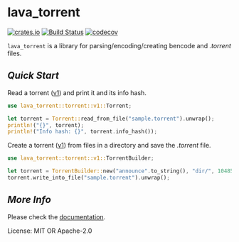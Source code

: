 # lava_torrent

[![crates.io](https://img.shields.io/crates/v/lava_torrent.svg)](https://crates.io/crates/lava_torrent)
[![Build Status](https://travis-ci.org/ttlajus/lava_torrent.svg?branch=master)](https://travis-ci.org/ttlajus/lava_torrent)
[![codecov](https://codecov.io/gh/ttlajus/lava_torrent/branch/master/graph/badge.svg)](https://codecov.io/gh/ttlajus/lava_torrent)

`lava_torrent` is a library for parsing/encoding/creating bencode and *.torrent* files.

## *Quick Start*
Read a torrent ([v1]) and print it and its info hash.

```rust
use lava_torrent::torrent::v1::Torrent;

let torrent = Torrent::read_from_file("sample.torrent").unwrap();
println!("{}", torrent);
println!("Info hash: {}", torrent.info_hash());
```

Create a torrent ([v1]) from files in a directory and save the *.torrent* file.

```rust
use lava_torrent::torrent::v1::TorrentBuilder;

let torrent = TorrentBuilder::new("announce".to_string(), "dir/", 1048576).build().unwrap();
torrent.write_into_file("sample.torrent").unwrap();
```

## *More Info*
Please check the [documentation].

[v1]: http://bittorrent.org/beps/bep_0003.html
[documentation]: https://docs.rs/lava_torrent/

License: MIT OR Apache-2.0
